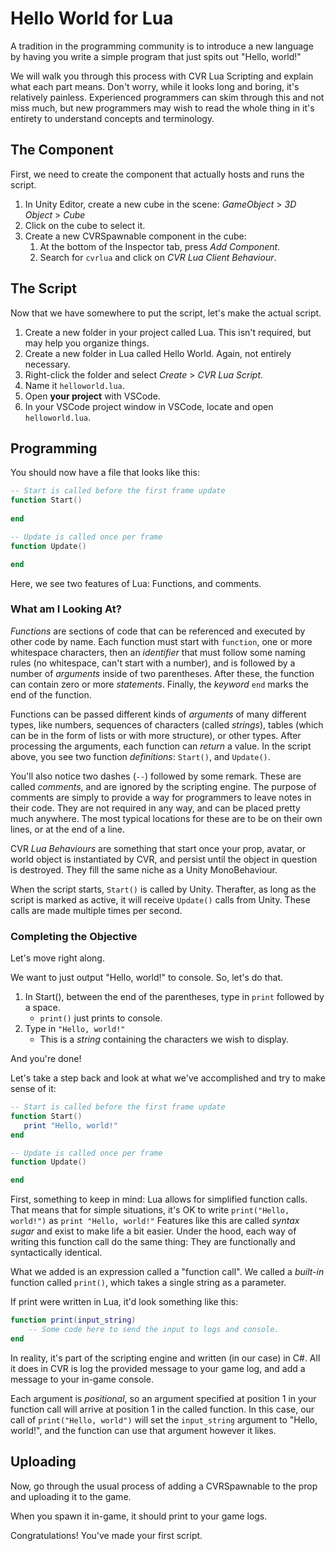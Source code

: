 # Hello World for Lua

A tradition in the programming community is to introduce a new language by having you write a simple program that just spits out "Hello, world!"

We will walk you through this process with CVR Lua Scripting and explain what each part means.  Don't worry, while it looks long and boring, it's relatively painless. Experienced programmers can skim through this and not miss much, but new programmers may wish to read the whole thing in it's entirety to understand concepts and terminology.

## The Component

First, we need to create the component that actually hosts and runs the script.

1. In Unity Editor, create a new cube in the scene: *GameObject* &gt; *3D Object* &gt; *Cube*
1. Click on the cube to select it.
1. Create a new CVRSpawnable component in the cube: 
    1. At the bottom of the Inspector tab, press *Add Component*.
    1. Search for `cvrlua` and click on *CVR Lua Client Behaviour*.

## The Script
Now that we have somewhere to put the script, let's make the actual script.

1. Create a new folder in your project called Lua.  This isn't required, but may help you organize things.
1. Create a new folder in Lua called Hello World.  Again, not entirely necessary.
1. Right-click the folder and select *Create* &gt; *CVR Lua Script*.
1. Name it `helloworld.lua`.
1. Open **your project** with VSCode.
1. In your VSCode project window in VSCode, locate and open `helloworld.lua`.

## Programming

You should now have a file that looks like this:
```lua
-- Start is called before the first frame update
function Start()
    
end

-- Update is called once per frame
function Update()

end
```

Here, we see two features of Lua: Functions, and comments.

### What am I Looking At?

*Functions* are sections of code that can be referenced and executed by other code by name.  Each function must start with `function`, one or more whitespace characters, then an *identifier* that must follow some naming rules (no whitespace, can't start with a number), and is followed by a number of *arguments* inside of two parentheses. After these, the function can contain zero or more *statements*. Finally, the *keyword* `end` marks the end of the function.

Functions can be passed different kinds of *arguments* of many different types, like numbers, sequences of characters (called *strings*), tables (which can be in the form of lists or with more structure), or other types.  After processing the arguments, each function can *return* a value.  In the script above, you see two function *definitions*: `Start()`, and `Update()`.

You'll also notice two dashes (`--`) followed by some remark.  These are called *comments*, and are ignored by the scripting engine.  The purpose of comments are simply to provide a way for programmers to leave notes in their code.  They are not required in any way, and can be placed pretty much anywhere. The most typical locations for these are to be on their own lines, or at the end of a line.

CVR *Lua Behaviours* are something that start once your prop, avatar, or world object is instantiated by CVR, and persist until the object in question is destroyed.  They fill the same niche as a Unity MonoBehaviour.

When the script starts, `Start()` is called by Unity.  Therafter, as long as the script is marked as active, it will receive `Update()` calls from Unity.  These calls are made multiple times per second.

### Completing the Objective

Let's move right along.  

We want to just output "Hello, world!" to console.  So, let's do that.

1. In Start(), between the end of the parentheses, type in `print` followed by a space.
    * `print()` just prints to console.
1. Type in `"Hello, world!"`
    * This is a *string* containing the characters we wish to display.

And you're done!

Let's take a step back and look at what we've accomplished and try to make sense of it:
```lua
-- Start is called before the first frame update
function Start()
   print "Hello, world!" 
end

-- Update is called once per frame
function Update()

end
```

First, something to keep in mind: Lua allows for simplified function calls.  That means that for simple situations, it's OK to write `print("Hello, world!")` as  `print "Hello, world!"`  Features like this are called *syntax sugar* and exist to make life a bit easier.  Under the hood, each way of writing this function call do the same thing: They are functionally and syntactically identical.

What we added is an expression called a "function call".  We called a *built-in* function called `print()`, which takes a single string as a parameter.

If print were written in Lua, it'd look something like this:
```lua
function print(input_string)
    -- Some code here to send the input to logs and console.
end
```

In reality, it's part of the scripting engine and written (in our case) in C#. All it does in CVR is log the provided message to your game log, and add a message to your in-game console.

Each argument is *positional*, so an argument specified at position 1 in your function call will arrive at position 1 in the called function.  In this case, our call of `print("Hello, world")` will set the `input_string` argument to "Hello, world!", and the function can use that argument however it likes.

## Uploading

Now, go through the usual process of adding a CVRSpawnable to the prop and uploading it to the game.

When you spawn it in-game, it should print to your game logs.

Congratulations!  You've made your first script.